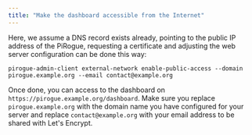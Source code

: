 ```yaml
---
title: "Make the dashboard accessible from the Internet"
---
```


Here, we assume a DNS record exists already, pointing to the public IP address of the
PiRogue, requesting a certificate and adjusting the web server configuration can
be done this way:

```shell
pirogue-admin-client external-network enable-public-access --domain pirogue.example.org --email contact@example.org
```

Once done, you can access to the dashboard on `https://pirogue.example.org/dashboard`. Make sure you replace `pirogue.example.org` with the domain name you have configured for your server and replace `contact@example.org` with your email address to be shared with Let's Encrypt.

